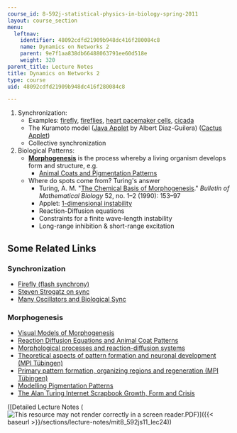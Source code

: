 ```yaml
---
course_id: 8-592j-statistical-physics-in-biology-spring-2011
layout: course_section
menu:
  leftnav:
    identifier: 48092cdfd21909b948dc416f280084c8
    name: Dynamics on Networks 2
    parent: 9e7f1aa838db66488063791ee60d518e
    weight: 320
parent_title: Lecture Notes
title: Dynamics on Networks 2
type: course
uid: 48092cdfd21909b948dc416f280084c8

---
```


1.  Synchronization:
    *   Examples: [firefly](http://ase.tufts.edu/biology/Firefly/#Light), [fireflies](http://www.youtube.com/watch?v=sROKYelaWbo), [heart pacemaker cells](http://en.wikipedia.org/wiki/Cardiac_pacemaker), [cicada](http://en.wikipedia.org/wiki/Cicada)
    *   The Kuramoto model ([Java Applet](http://www.ffn.ub.es/%7Ealbert/applets/Kuramoto.html) by Albert Diaz-Guilera) ([Cactus Applet](http://labs.sharengo.org/india/html/APPLET/JAVA/LEROYMERLIN/DATA/PRODUITS/DECO/CACTUS/))
    *   Collective synchronization
2.  Biological Patterns:
    *   [**Morphogenesis**](http://en.wikipedia.org/wiki/Morphogenesis) is the process whereby a living organism develops form and structure, e.g.
        *   [Animal Coats and Pigmentation Patterns](http://www.ma.hw.ac.uk/%7Epainter/research/pigmentation/fish.html)
    *   Where do spots come from? Turing's answer
        *   Turing, A. M. "[The Chemical Basis of Morphogenesis](https://www.dna.caltech.edu/courses/cs191/paperscs191/turing.pdf)." _Bulletin of Mathematical Biology_ 52, no. 1–2 (1990): 153–97
        *   Applet: [1-dimensional instability](http://jcckit.sourceforge.net/examples.html)
        *   Reaction-Diffusion equations
        *   Constraints for a finite wave-length instability
        *   Long-range inhibition & short-range excitation

Some Related Links
------------------

### Synchronization

*   [Firefly (flash synchrony)](http://ccl.northwestern.edu/cm/models/firefly/)
*   [Steven Strogatz on sync](http://www.ted.com/index.php/talks/steven_strogatz_on_sync.html)
*   [Many Oscillators and Biological Sync](http://www.learner.org/courses/mathilluminated/units/12/textbook/06.php#beyond)

### Morphogenesis

*   [Visual Models of Morphogenesis](http://algorithmicbotany.org/vmm-deluxe/TableOfContents.html)
*   [Reaction Diffusion Equations and Animal Coat Patterns](http://www.sjsu.edu/faculty/watkins/murray.htm)
*   [Morphological processes and reaction-diffusion systems](http://www.swiss.ai.mit.edu/projects/amorphous/white-paper/amorph-new/node7.html)
*   [Theoretical aspects of pattern formation and neuronal development (MPI Tübingen)](http://www.eb.tuebingen.mpg.de/research/emeriti/hans-meinhardt/home.html)
*   [Primary pattern formation, organizing regions and regeneration (MPI Tübingen)](http://www.eb.tuebingen.mpg.de/research/emeriti/hans-meinhardt/primary.html)
*   [Modelling Pigmentation Patterns](http://www.ma.hw.ac.uk/%7Epainter/research/pigmentation/fish.html)
*   [The Alan Turing Internet Scrapbook Growth, Form and Crisis](http://www.turing.org.uk/turing/scrapbook/morph.html)

([Detailed Lecture Notes (![This resource may not render correctly in a screen reader.](/images/inacessible.gif)PDF)]({{< baseurl >}}/sections/lecture-notes/mit8_592js11_lec24))
